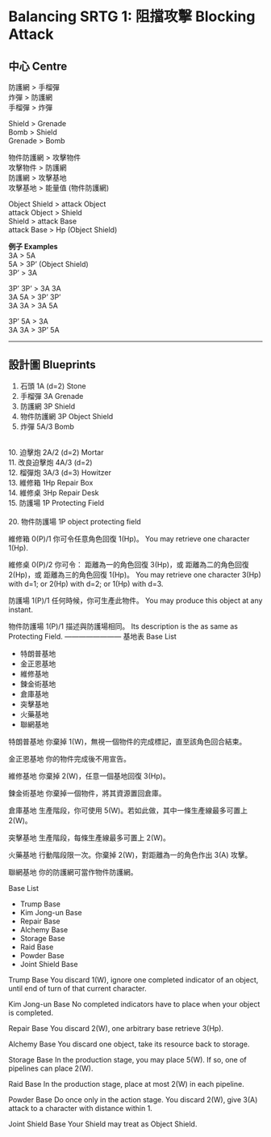 # Balancing SRTG 1: 阻擋攻擊 Blocking Attack

## 中心 Centre

防護網 > 手榴彈   
炸彈 > 防護網    
手榴彈 > 炸彈    

Shield > Grenade    
Bomb > Shield   
Grenade > Bomb    

物件防護網 > 攻擊物件    
攻擊物件 > 防護網    
防護網 > 攻擊基地    
攻擊基地 > 能量值 (物件防護網)    

Object Shield > attack Object   
attack Object > Shield    
Shield > attack Base    
attack Base > Hp (Object Shield)    

**例子 Examples**   
3A > 5A   
5A > 3P’ (Object Shield)    
3P’ > 3A    

3P’ 3P’ > 3A 3A   
3A 5A > 3P’ 3P’   
3A 3A > 3A 5A   

3P’ 5A > 3A   
3A 3A > 3P’ 5A    

***

## 設計圖 Blueprints

 1. 石頭 1A (d=2) Stone <br>
 2. 手榴彈 3A Grenade <br> 
 3. 防護網 3P Shield <br> 
 4. 物件防護網 3P Object Shield <br>
 5. 炸彈 5A/3 Bomb <br>
<br>
10. 迫擊炮 2A/2 (d=2) Mortar <br>
11. 改良迫擊炮 4A/3 (d=2) <br>
12. 榴彈炮 3A/3 (d=3) Howitzer <br>
13. 維修箱 1Hp Repair Box <br>
14. 維修桌 3Hp Repair Desk <br>
15. 防護場 1P Protecting Field <br>
<br>
20. 物件防護場 1P object protecting field <br>

維修箱 0(P)/1
你可令任意角色回復 1(Hp)。
You may retrieve one character 1(Hp).

維修桌 0(P)/2
你可令：
距離為一的角色回復 3(Hp)，或
距離為二的角色回復 2(Hp)，或
距離為三的角色回復 1(Hp)。
You may retrieve one character 3(Hp) with d=1; or 2(Hp) with d=2; or 1(Hp) with d=3.

防護場 1(P)/1
任何時候，你可生產此物件。
You may produce this object at any instant.

物件防護場 1(P)/1
描述與防護場相同。
Its description is the as same as Protecting Field.
————————
基地表 Base List

* 特朗普基地 
* 金正恩基地
* 維修基地
* 鍊金術基地
* 倉庫基地
* 突擊基地
* 火藥基地
* 聯網基地

特朗普基地
你棄掉 1(W)，無視一個物件的完成標記，直至該角色回合結束。

金正恩基地
你的物件完成後不用宣告。

維修基地
你棄掉 2(W)，任意一個基地回復 3(Hp)。

鍊金術基地
你棄掉一個物件，將其資源置回倉庫。

倉庫基地
生產階段，你可使用 5(W)。若如此做，其中一條生產線最多可置上 2(W)。

突擊基地
生產階段，每條生產線最多可置上 2(W)。

火藥基地
行動階段限一次。你棄掉 2(W)，對距離為一的角色作出 3(A) 攻擊。

聯網基地
你的防護網可當作物件防護網。






Base List
* Trump Base
* Kim Jong-un Base
* Repair Base
* Alchemy Base
* Storage Base
* Raid Base
* Powder Base
* Joint Shield Base

Trump Base
You discard 1(W), ignore one completed indicator of an object, until end of turn of that current character.

Kim Jong-un Base
No completed indicators have to place when your object is completed.

Repair Base
You discard 2(W), one arbitrary base retrieve 3(Hp).

Alchemy Base
You discard one object, take its resource back to storage.

Storage Base
In the production stage, you may place 5(W). If so, one of pipelines can place 2(W).

Raid Base
In the production stage, place at most 2(W) in each pipeline.

Powder Base
Do once only in the action stage. You discard 2(W), give 3(A) attack to a character with distance within 1.

Joint Shield Base
Your Shield may treat as Object Shield. 
